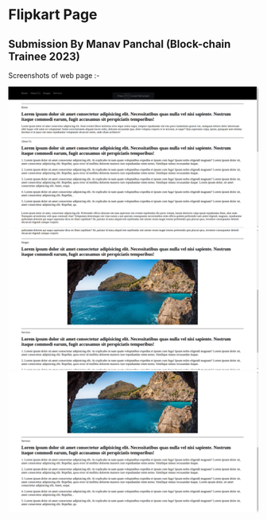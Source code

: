 # Flipkart Page

## Submission By Manav Panchal (Block-chain Trainee 2023)

Screenshots of web page :-

<!DOCTYPE html>
<html lang="en">
<head>
    <meta charset="UTF-8">
    <meta http-equiv="X-UA-Compatible" content="IE=edge">
    <meta name="viewport" content="width=device-width, initial-scale=1.0">
</head>
<body>
    <img src="./screenshot/s1.png">
    <img src="./screenshot/s2.png">
    <img src="./screenshot/s3.png">
</body>
</html>
